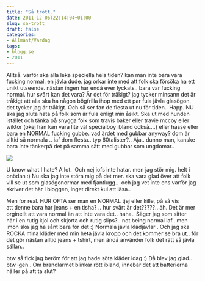 ```yaml
---
title: "Så trött."
date: 2011-12-06T22:14:04+01:00
slug: sa-trott
draft: false
categories:
- Allmänt/Vardag
tags:
- blogg.se
- 2011
---
```

Alltså. varför ska alla leka speciella hela tiden? kan man inte bara vara fucking normal. en jävla dude. jag orkar inte med att folk ska försöka ha ett unikt utseende. nästan ingen har endå ever lyckats.. bara var fucking normal. hur svårt kan det vara? Är det för tråkigt? jag tycker minsann det är tråkigt att alla ska ha någon bögfrilla ihop med ett par fula jävla glasögon, det tycker jag är tråkigt. Och så ser fan de flesta ut nu för tiden.. Happ. NU ska jag sluta hata på folk som är fula enligt min åsikt. Ska ut med hunden istället och tänka på snygga folk som travis baker eller travie mccoy eller wiktor (okej han kan vara lite väl specialboy ibland också....) eller hasse eller bara en NORMAL fucking gubbe. vad ärdet med gubbar anyway? dom är alltid så normala .. iaf dom flesta.. typ 60talister?.. Aja.. dunno man, kanske bara inte tänkerpå det på samma sätt med gubbar som ungdomar..  
  
![](/assets/images/blogg.se/wp_001259_178116439.jpg)  
  
U know what I hate? A lot.  Och nej iofs inte hatar. men jag stör mig. helt i onödan :) Nu ska jag inte störa mig på det mer. ska vara glad över att folk vill se ut som glasögonormar med fjantlugg..  och jag vet inte ens varför jag skriver det här i bloggen, inget direkt kul att läsa..  
  
Men for real. HUR OFTA ser man en NORMAL tjej eller kille, på så vis att denne bara har jeans + en tisha? .. hur svårt är det?????.. äh. Det är mer orginellt att vara normal än att inte vara det.. haha.. Säger jag som sitter här i en rutig kjol och skjorta och rutig slips?.. not being normal iaf.. men imon ska jag ha sånt bara för det :) Normala jävla klädjävlar . Och jag ska ROCKA mina kläder med min heta jävla kropp och det kommer se bra ut.. för det gör nästan alltid jeans + tshirt, men ändå använder folk det rätt så jävla sällan..  
  
  
btw så fick jag beröm för att jag hade söta kläder idag :) Då blev jag glad..  
btw igen.. Om brandlarmet blinkar rött ibland, innebär det att batterierna håller på att ta slut?